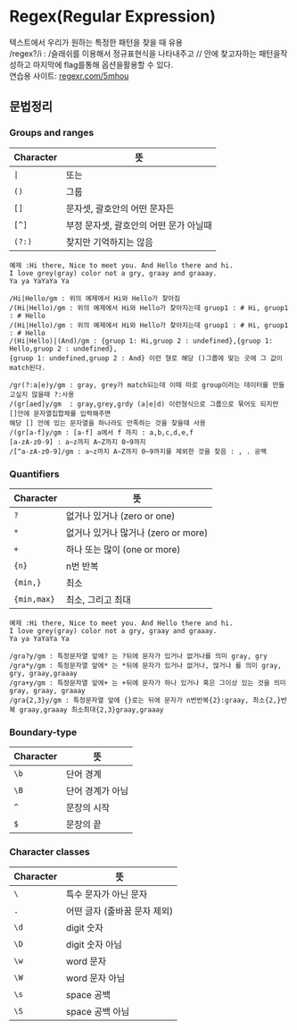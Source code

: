 # Regex(Regular Expression)  
텍스트에서 우리가 원하는 특정한 패턴을 찾을 때 유용  
/regex?/i : /슬래쉬를 이용해서 정규표현식을 나타내주고 // 안에 찾고자하는 패턴을작성하고 마지막에 flag를통해 옵션을활용할 수 있다.  
연습용 사이트: [regexr.com/5mhou](https://regexr.com/5ml92)  
    
## 문법정리

### Groups and ranges

| Character | 뜻                                     |
| --------- | -------------------------------------- |
| `\|`      | 또는                                   |
| `()`      | 그룹                                   |
| `[]`      | 문자셋, 괄호안의 어떤 문자든           |
| `[^]`     | 부정 문자셋, 괄호안의 어떤 문가 아닐때 |
| `(?:)`    | 찾지만 기억하지는 않음                 |  
  
```
예제 :Hi there, Nice to meet you. And Hello there and hi.
I love grey(gray) color not a gry, graay and graaay.
Ya ya YaYaYa Ya
```
```
/Hi|Hello/gm : 위의 예제에서 Hi와 Hello가 찾아짐
/(Hi|Hello)/gm : 위의 예제에서 Hi와 Hello가 찾아지는데 gruop1 : # Hi, gruop1 : # Hello 
/(Hi|Hello)/gm : 위의 예제에서 Hi와 Hello가 찾아지는데 gruop1 : # Hi, gruop1 : # Hello 
/(Hi|Hello)|(And)/gm : {gruop 1: Hi,gruop 2 : undefined},{gruop 1: Hello,gruop 2 : undefined},
{gruop 1: undefined,gruop 2 : And} 이런 형로 해당 ()그룹에 맞는 곳에 그 값이 match된다.

/gr(?:a|e)y/gm : gray, grey가 match되는데 이때 따로 group이라는 데이터를 만들고싶지 않을때 ?:사용
/(gr[aed]y/gm  : gray,grey,grdy (a|e|d) 이런형식으로 그룹으로 묶어도 되지만 []안에 문자열집합체를 입력해주면
해당 [] 안에 있는 문자열을 하나라도 만족하는 것을 찾을때 사용
/(gr[a-f]y/gm : [a-f] a에서 f 까지 : a,b,c,d,e,f
[a-zA-z0-9] : a~z까지 A~Z까지 0~9까지
/[^a-zA-z0-9]/gm : a~z까지 A~Z까지 0~9까지를 제외한 것을 찾음 : , . 공백
```

### Quantifiers

| Character   | 뜻                                  |
| ----------- | ----------------------------------- |
| `?`         | 없거나 있거나 (zero or one)         |
| `*`         | 없거나 있거나 많거나 (zero or more) |
| `+`         | 하나 또는 많이 (one or more)        |
| `{n}`       | n번 반복                            |
| `{min,}`    | 최소                                |
| `{min,max}` | 최소, 그리고 최대                   |  
  
```
예제 :Hi there, Nice to meet you. And Hello there and hi.
I love grey(gray) color not a gry, graay and graaay.
Ya ya YaYaYa Ya
```
```
/gra?y/gm : 특정문자열 앞에? 는 ?뒤에 문자가 있거나 없거나를 의미 gray, gry
/gra*y/gm : 특정문자열 앞에* 는 *뒤에 문자가 있거나 없거나, 많거나 를 의미 gray, gry, graay,graaay
/gra+y/gm : 특정문자열 앞에+ 는 +뒤에 문자가 하나 있거나 혹은 그이상 있는 것을 의미 gray, graay, graaay
/gra{2,3}y/gm : 특정문자열 앞에 {}로는 뒤에 문자가 n번반복{2}:graay, 최소{2,}반복 graay,graaay 최소최대{2,3}graay,graaay

```

### Boundary-type

| Character | 뜻               |
| --------- | ---------------- |
| `\b`      | 단어 경계        |
| `\B`      | 단어 경계가 아님 |
| `^`       | 문장의 시작      |
| `$`       | 문장의 끝        |

### Character classes

| Character | 뜻                           |
| --------- | ---------------------------- |
| `\`       | 특수 문자가 아닌 문자        |
| `.`       | 어떤 글자 (줄바꿈 문자 제외) |
| `\d`      | digit 숫자                   |
| `\D`      | digit 숫자 아님              |
| `\w`      | word 문자                    |
| `\W`      | word 문자 아님               |
| `\s`      | space 공백                   |
| `\S`      | space 공백 아님              |
